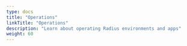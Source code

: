 ```yaml
---
type: docs
title: "Operations"
linkTitle: "Operations"
description: "Learn about operating Radius environments and apps"
weight: 60
---
```

